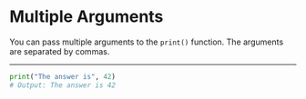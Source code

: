 # Multiple Arguments

You can pass multiple arguments to the `print()` function. The arguments are separated by commas.

---

```python
print("The answer is", 42)
# Output: The answer is 42
```
